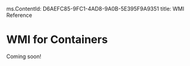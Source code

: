 ms.ContentId: D6AEFC85-9FC1-4AD8-9A0B-5E395F9A9351
title: WMI Reference


# WMI for Containers  #

Coming soon!